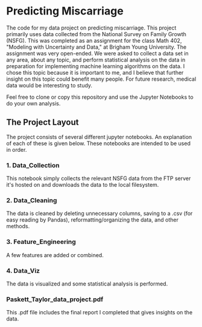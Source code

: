 # Predicting Miscarriage
The code for my data project on predicting miscarriage.
This project primarily uses data collected from the National Survey on Family Growth (NSFG).
This was completed as an assignment for the class Math 402, "Modeling with Uncertainty and Data," at Brigham Young University.
The assignment was very open-ended. 
We were asked to collect a data set in any area, about any topic, and perform statistical analysis on the data in preparation for implementing machine learning algorithms on the data.
I chose this topic because it is important to me, and I believe that further insight on this topic could benefit many people.
For future research, medical data would be interesting to study.

Feel free to clone or copy this repository and use the Jupyter Notebooks to do your own analysis.

## The Project Layout 
The project consists of several different jupyter notebooks. An explanation of each of these is given below. These notebooks are intended to be used in order.
### 1. Data_Collection
This notebook simply collects the relevant NSFG data from the FTP server it's hosted on and downloads the data to the local filesystem.
### 2. Data_Cleaning
The data is cleaned by deleting unnecessary columns, saving to a .csv (for easy reading by Pandas), reformatting/organizing the data, and other methods.
### 3. Feature_Engineering
A few features are added or combined.
### 4. Data_Viz
The data is visualized and some statistical analysis is performed.

### Paskett_Taylor_data_project.pdf
This .pdf file includes the final report I completed that gives insights on the data.
